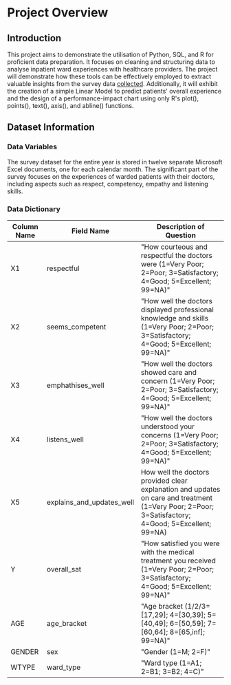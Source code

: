 # Project Overview

## Introduction
This project aims to demonstrate the utilisation of Python, SQL, and R for proficient data preparation. It focuses on cleaning and structuring data to analyse inpatient ward experiences with healthcare providers. The project will demonstrate how these tools can be effectively employed to extract valuable insights from the survey data [collected](https://github.com/Md-Khid/Data_Wrangling_Patient_Survey_Experience/tree/main/Survey%20Data). Additionally, it will exhibit the creation of a simple Linear Model to predict patients' overall experience and the design of a performance-impact chart using only R's plot(), points(), text(), axis(), and abline() functions.

## Dataset Information

### Data Variables
The survey dataset for the entire year is stored in twelve separate Microsoft Excel documents, one for each calendar month. The significant part of the survey focuses on the experiences of warded patients with their doctors, including aspects such as respect, competency, empathy and listening skills.
      
### Data Dictionary

| Column Name       | Field Name             | Description of Question                                   |
|-------------------------|------------------------|--------------------------------------------------------------------------------------------------------------|
| X1                      | respectful             | "How courteous and respectful the doctors were (1=Very Poor; 2=Poor; 3=Satisfactory; 4=Good; 5=Excellent; 99=NA)" |
| X2                      | seems_competent        | "How well the doctors displayed professional knowledge and skills (1=Very Poor; 2=Poor; 3=Satisfactory; 4=Good; 5=Excellent; 99=NA)" |
| X3                      | emphathises_well       | "How well the doctors showed care and concern (1=Very Poor; 2=Poor; 3=Satisfactory; 4=Good; 5=Excellent; 99=NA)" |
| X4                      | listens_well           | "How well the doctors understood your concerns (1=Very Poor; 2=Poor; 3=Satisfactory; 4=Good; 5=Excellent; 99=NA)" |
| X5                      | explains_and_updates_well | How well the doctors provided clear explanation and updates on care and treatment (1=Very Poor; 2=Poor; 3=Satisfactory; 4=Good; 5=Excellent; 99=NA) |
| Y                       | overall_sat            | "How satisfied you were with the medical treatment you received (1=Very Poor; 2=Poor; 3=Satisfactory; 4=Good; 5=Excellent; 99=NA)" |
| AGE                     | age_bracket            | "Age bracket (1/2/3=[17,29]; 4=[30,39]; 5=[40,49]; 6=[50,59]; 7=[60,64]; 8=[65,inf]; 99=NA)"                |
| GENDER                  | sex                    | "Gender (1=M; 2=F)"                                                                                          |
| WTYPE                   | ward_type              | "Ward type (1=A1; 2=B1; 3=B2; 4=C)"                                                                         |

         
        

          
    


